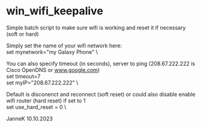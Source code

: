 # win_wifi_keepalive
Simple batch script to make sure wifi is working and reset it if necessary (soft or hard)

  Simply set the name of your wifi network here:\
    set mynetwork="my Galaxy Phone" \

  You can also specify timeout (in seconds), server to ping (208.67.222.222 is Cisco OpenDNS or www.google.com) \
  set timeout=7 \
  set myIP="208.67.222.222" \

  Default is disconenct and reconnect (soft reset) or could also disable enable wifi router (hard reset) if set to 1 \
  set use_hard_reset = 0 \

JanneK
10.10.2023
